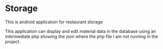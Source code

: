 # Storage

This is android applicatoin for restaurant storage

This application can display and edit material data in the database using an intermediate php showing the json where the php file I am not running in the project.

